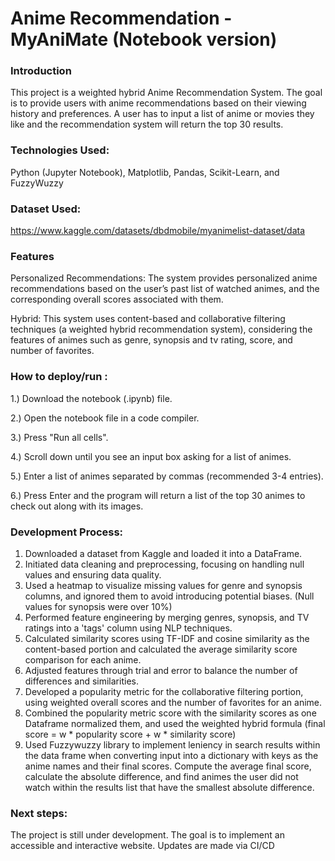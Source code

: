 # Anime Recommendation - MyAniMate (Notebook version)

### Introduction
This project is a weighted hybrid Anime Recommendation System. The goal is to provide users with anime recommendations based on their viewing history and preferences. A user has to input a list of anime or movies they like and the recommendation system will return the top 30 results. 

### Technologies Used: 
Python (Jupyter Notebook), Matplotlib, Pandas, Scikit-Learn, and FuzzyWuzzy

### Dataset Used:
https://www.kaggle.com/datasets/dbdmobile/myanimelist-dataset/data

### Features
Personalized Recommendations: The system provides personalized anime recommendations based on the user’s past list of watched animes, and the corresponding overall scores associated with them.

Hybrid: This system uses content-based and collaborative filtering techniques (a weighted hybrid recommendation system), considering the features of animes such as genre, synopsis and tv rating, score, and number of favorites.

### How to deploy/run : 
1.) Download the notebook (.ipynb) file.

2.) Open the notebook file in a code compiler.

3.) Press "Run all cells".

4.) Scroll down until you see an input box asking for a list of animes.

5.) Enter a list of animes separated by commas (recommended 3-4 entries).

6.) Press Enter and the program will return a list of the top 30 animes to check out along with its images.


### Development Process:

1. Downloaded a dataset from Kaggle and loaded it into a DataFrame.
2. Initiated data cleaning and preprocessing, focusing on handling null values and ensuring data quality.
3. Used a heatmap to visualize missing values for genre and synopsis columns, and ignored them to avoid introducing potential biases. (Null values for synopsis were over 10%)
4. Performed feature engineering by merging genres, synopsis, and TV ratings into a 'tags' column using NLP techniques.
5. Calculated similarity scores using TF-IDF and cosine similarity as the content-based portion and calculated the average similarity score comparison for each anime.
6. Adjusted features through trial and error to balance the number of differences and similarities.
7. Developed a popularity metric for the collaborative filtering portion, using weighted overall scores and the number of favorites for an anime.
8. Combined the popularity metric score with the similarity scores as one Dataframe normalized them, and used the weighted hybrid formula (final score = w * popularity score + w * similarity score)
9. Used Fuzzywuzzy library to implement leniency in search results within the data frame when converting input into a dictionary with keys as the anime names and their final scores. Compute the average final score, calculate the absolute difference, and find animes the user did not watch within the results list that have the smallest absolute difference. 


### Next steps:
The project is still under development. The goal is to implement an accessible and interactive website. Updates are made via CI/CD

